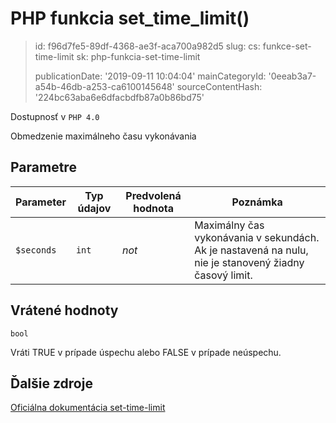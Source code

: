 PHP funkcia set_time_limit()
============================

> id: f96d7fe5-89df-4368-ae3f-aca700a982d5
> slug:
> 	cs: funkce-set-time-limit
> 	sk: php-funkcia-set-time-limit
> 
> publicationDate: '2019-09-11 10:04:04'
> mainCategoryId: '0eeab3a7-a54b-46db-a253-ca6100145648'
> sourceContentHash: '224bc63aba6e6dfacbdfb87a0b86bd75'

Dostupnosť v `PHP 4.0`

Obmedzenie maximálneho času vykonávania


Parametre
--------------

| Parameter | Typ údajov | Predvolená hodnota | Poznámka |
|-----|-----|-----|-----|
| `$seconds` | `int` | *not* | Maximálny čas vykonávania v sekundách. Ak je nastavená na nulu, nie je stanovený žiadny časový limit.


Vrátené hodnoty
----------------

`bool`

Vráti TRUE v prípade úspechu alebo FALSE v prípade neúspechu.

Ďalšie zdroje
------------

[Oficiálna dokumentácia set-time-limit](https://www.php.net/manual/en/function.set-time-limit.php)
